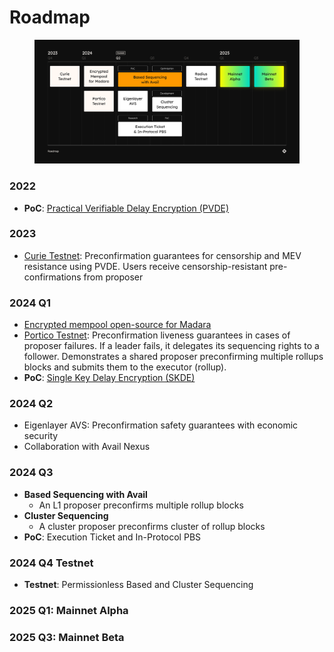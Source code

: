 # Roadmap

<figure><img src="../.gitbook/assets/radius roadmap (1).png" alt=""><figcaption></figcaption></figure>

### 2022

* **PoC**: [Practical Verifiable Delay Encryption (PVDE)](https://ethresear.ch/t/mev-resistant-zk-rollups-with-practical-vde-pvde/12677)

### 2023

* [Curie Testnet](https://docs.theradius.xyz/testnet/curie-testnet): Preconfirmation guarantees for censorship and MEV resistance using PVDE. Users receive censorship-resistant pre-confirmations from proposer

### 2024 Q1

* [Encrypted mempool open-source for Madara](https://mirror.xyz/0x957084A1F20AB33cfA0cE07ed57F50c05954999C/I77x90l\_fyMjSnKjPuFtPymy153xlQXTjCeboQd08vA)
* [Portico Testnet](https://portico.theradius.xyz/): Preconfirmation liveness guarantees in cases of proposer failures. If a leader fails, it delegates its sequencing rights to a follower. Demonstrates a shared proposer preconfirming multiple rollups blocks and submits them to the executor (rollup).
* **PoC**: [Single Key Delay Encryption (SKDE)](https://mirror.xyz/0x957084A1F20AB33cfA0cE07ed57F50c05954999C/TvlP4n2W1qbP9tRMSO2-CfNwzw5WedtbC5yC5nFUezo)

### 2024 Q2&#x20;

* Eigenlayer AVS: Preconfirmation safety guarantees with economic security
* Collaboration with Avail Nexus

### 2024 Q3&#x20;

* **Based Sequencing with Avail**
  * An L1 proposer preconfirms multiple rollup blocks
* **Cluster Sequencing**
  * A cluster proposer preconfirms cluster of rollup blocks
* **PoC**: Execution Ticket and In-Protocol PBS

### 2024 Q4 Testnet

* **Testnet**: Permissionless Based and Cluster Sequencing

### 2025 Q1: Mainnet Alpha

### 2025 Q3: Mainnet Beta



